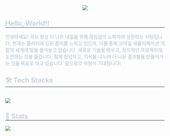 <div align= "center">
    <img src="https://capsule-render.vercel.app/api?type=rounded&color=gradient&height=180&text=Hello!!&animation=&fontColor=ffffff&fontSize=60" />
    </div>
    <div style="text-align: left;"> 
    <h2 style="border-bottom: 1px solid #21262d; color: #c9d1d9;"> Hello, World!! </h2>  
    <div style="font-weight: 700; font-size: 15px; text-align: left; color: #c9d1d9;"> 안녕하세요! 저는 항상 더 나은 내일을 위해 끊임없이 노력하며 성장하는 사람입니다. 현재는 플러터에 깊은 흥미를 느끼고 있으며, 이를 통해 모바일 애플리케이션 개발의 세계에 발을 들여놓고 있습니다. 새로운 기술을 배우고, 창의적인 프로젝트에 도전하는 것을 즐깁니다. 함께 협업하고, 지식을 나누며 더 나은 결과물을 만들어가는 것을 목표로 하고 있습니다. 앞으로의 여정이 기대됩니다!</div> 
    </div>
    <div style="text-align: left;">
    <h2 style="border-bottom: 1px solid #21262d; color: #c9d1d9;"> 🛠️ Tech Stacks </h2> <br> 
    <div style="margin: ; text-align: left;" "text-align: left;"> <img src="https://img.shields.io/badge/Flutter-02569B?style=for-the-badge&logo=Flutter&logoColor=white">
          </div>
    </div>
    <div style="text-align: left;"> 
    <h2 style="border-bottom: 1px solid #21262d; color: #c9d1d9;"> 🏅 Stats </h2> <div style="text-align: left;"> <img src="https://github-readme-stats.vercel.app/api/top-langs/?username=cartooncompany&layout=compact&bg_color=180,000000,&title_color=000000&text_color=000000"
          /> </div> 
    </div>
    
